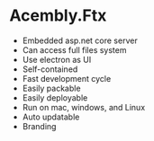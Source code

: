 # Acembly.Ftx

* Embedded asp.net core server
* Can access full files system
* Use electron as UI
* Self-contained
* Fast development cycle
* Easily packable
* Easily deployable
* Run on mac, windows, and Linux
* Auto updatable
* Branding
